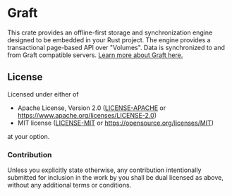 # Graft

This crate provides an offline-first storage and synchronization engine designed to be embedded in your Rust project. The engine provides a transactional page-based API over "Volumes". Data is synchronized to and from Graft compatible servers. [Learn more about Graft here.][graft]

[graft]: https://github.com/orbitinghail/graft

## License

Licensed under either of

- Apache License, Version 2.0 ([LICENSE-APACHE] or https://www.apache.org/licenses/LICENSE-2.0)
- MIT license ([LICENSE-MIT] or https://opensource.org/licenses/MIT)

at your option.

[LICENSE-APACHE]: https://github.com/orbitinghail/graft/blob/main/LICENSE-APACHE
[LICENSE-MIT]: https://github.com/orbitinghail/graft/blob/main/LICENSE-MIT

### Contribution

Unless you explicitly state otherwise, any contribution intentionally submitted
for inclusion in the work by you shall be dual licensed as above, without any
additional terms or conditions.
